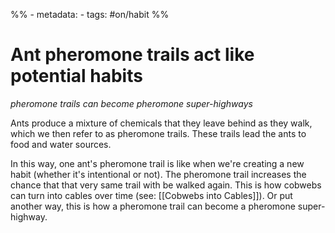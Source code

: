 %% - metadata:
	- tags: #on/habit %%
# Ant pheromone trails act like potential habits
*pheromone trails can become pheromone super-highways*

Ants produce a mixture of chemicals that they leave behind as they walk, which we then refer to as pheromone trails. These trails lead the ants to food and water sources.

In this way, one ant's pheromone trail is like when we're creating a new habit (whether it's intentional or not). The pheromone trail increases the chance that that very same trail with be walked again. This is how cobwebs can turn into cables over time (see: [[Cobwebs into Cables]]). Or put another way, this is how a pheromone trail can become a pheromone super-highway.